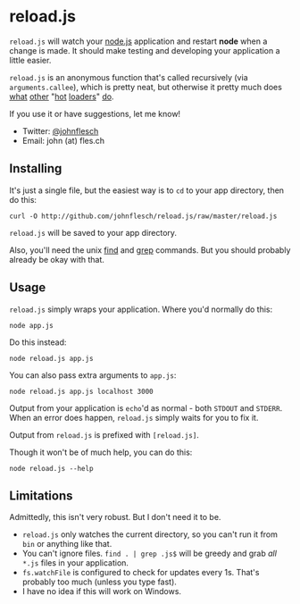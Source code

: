 # reload.js

`reload.js` will watch your [node.js](http://nodejs.org/) application and restart **node** when a change is made. It should make testing and developing your application a little easier.

`reload.js` is an anonymous function that's called recursively (via `arguments.callee`), which is pretty neat, but otherwise it pretty much does [what](http://github.com/ripter/node.runner) [other](http://github.com/remy/nodemon) "[hot](http://gist.github.com/520253) [loaders](http://github.com/weepy/bounce)" [do](http://stackoverflow.com/questions/1972242/auto-reload-of-files-in-node-js).

If you use it or have suggestions, let me know!

  - Twitter: [@johnflesch](http://twitter.com/#!/johnflesch)
  - Email: john (at) fles.ch

## Installing

It's just a single file, but the easiest way is to `cd` to your app directory, then do this:

    curl -O http://github.com/johnflesch/reload.js/raw/master/reload.js

`reload.js` will be saved to your app directory.

Also, you'll need the unix [find](http://unixhelp.ed.ac.uk/CGI/man-cgi?find) and [grep](http://unixhelp.ed.ac.uk/CGI/man-cgi?grep) commands. But you should probably already be okay with that.

## Usage

`reload.js` simply wraps your application. Where you'd normally do this:

    node app.js

Do this instead:

    node reload.js app.js

You can also pass extra arguments to `app.js`:

    node reload.js app.js localhost 3000

Output from your application is `echo`'d as normal - both `STDOUT` and `STDERR`. When an error does happen, `reload.js` simply waits for you to fix it.

Output from `reload.js` is prefixed with `[reload.js]`.

Though it won't be of much help, you can do this:

    node reload.js --help

## Limitations

Admittedly, this isn't very robust. But I don't need it to be.

  - `reload.js` only watches the current directory, so you can't run it from `bin` or anything like that.
  - You can't ignore files. `find . | grep .js$` will be greedy and grab *all* `*.js` files in your application.
  - `fs.watchFile` is configured to check for updates every 1s. That's probably too much (unless you type fast).
  - I have no idea if this will work on Windows.
